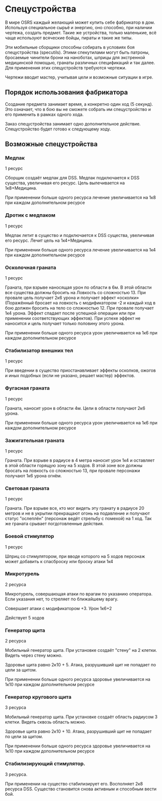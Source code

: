 # Спецустройства

В мире OSRS каждый желающий может купить себе фабрикатор в дом.
Используя специальное сырьё и энергию, оно способно, при наличии
чертежа, создать предмет. Такие же устройства, только маленькие, всё
чаще используют всяческие бойцы, пираты и такие же типы.

Эти мобильные сборщики способны собирать в условиях боя спецустройства
(specutils). Этими спекутилами могут быть патроны, бросаемые чинители
брони на наноботах, шприцы для экстренной медицинской помощью, гранаты
различных спецификаций и так далее. Для применения этих спецустройств
требуются чертежи.

Чертежи вводит мастер, учитывая цели и возможные ситуации в игре.

## Порядок использования фабрикатора
Создание предмета занимает время, а конкретно один ход (5 секунд). Это означает, что в бою вы не сможете собрать им спецустройство и его применить в рамках одного хода.

Заказ спецустройства занимает одно дополнительное действие. Cпецустройство будет готово к следующему ходу.

## Возможные спецустройства

### Медпак

1 ресурс

Сборщик создаёт медпак для DSS. Медпак подключается к DSS существа, увеличивая его ресурс. Цель
вылечивается на 1к8+Медицина.

При применении больше одного ресурса лечение увеличивается на 1к8 при
каждом дополнительном ресурсе

### Дротик с медпаком

1 ресурс

Медпак летит в существо и подключается к DSS существа, увеличивая его ресурс. Лечит цель на
1к4+Медицина.

При применении больше одного ресурса лечение увеличивается на 1к4 при
каждом дополнительном ресурсе

### Осколочная граната

1 ресурс

Граната, при взрыве наносящая урон по области в 6м. В этой области все
существа должны бросить на Ловкость со сложностью 13. При провале цель
получает 2к6 урона и получает эффект «осколки» (Поражённый бросает на
ловкость с модификатором -2 и каждый ход в бою должен бросить на тело со
сложностью 12. При провале получает 1к4 урона. Эффект спадает после
успешной операции или при применении соответствующих эффектов). При
успехе эффект не наносится и цель получает только половину этого урона.

При применении больше одного ресурса урон увеличивается на 1к6 при
каждом дополнительном ресурсе

### Стабилизатор внешних тел

1 ресурс

При введении в существо приостанавливает эффекты осколков, ожогов и иных подобных (если не указано, решает мастер) эффектов.

### Фугасная граната

1 ресурс

Граната, наносит урон в области 4м. Цели в области получают 2к6 урона.

При применении больше одного ресурса урон увеличивается на 1к6 при
каждом дополнительном ресурсе

### Зажигательная граната

1 ресурс

Граната. При взрыве в радиусе в 4 метра наносит урон 1к4 и оставляет в
этой области горящую зону на 5 ходов. В этой зоне все должны бросать на
ловкость со сложностью 13, при провале персонажи получают 1к6 урона
огнём.

### Световая граната

1 ресурс

Граната. При взрыве все, кто мог видеть эту гранату в радиусе 20 метров и не в укрытии прекращают огонь на подавление и получают статус "ослеплён" (персонаж ведёт стрельбу с помехой) на 1 ход. Так же граната срывает погдотовленные действия.

### Боевой стимулятор

1 ресурс

Шприц со стимулятором, при вводе которого на 5 ходов персонаж может добавить к спасброску или броску атаки 1к4

### Микротурель

2 ресурса

Микротурель, совершающая атаки по врагам по указанию оператора. Если указания нет, то стреляет по ближайшему врагу.

Совершает атаки с модификатором +3. Урон 1к6+2

Действует 5 ходов

### Генератор щита
2 ресурса

Мобильный генератор щита. При установке создаёт "стену" на 2 клетки. Видеть через стену можно.

Здоровье щита равно 2к10 + 5. Атака, разрушивший щит не попадает по цели за щитом.

При применении больше одного ресурса здоровье увеличивается на 1к10 при
каждом дополнительном ресурсе

### Генератор кругового щита

3 ресурса

Мобильный генератор щита. При установке создаёт область радиусом 3 клетки. Видеть сквозь область можно.

Здоровье щита равно 2к10 + 10. Атака, разрушивший щит не попадает по цели за щитом.

При применении больше одного ресурса здоровье увеличивается на 1к10 при каждом дополнительном ресурсе

### Стабилизирующий стимулятор.

3 ресурса.

При применении на существо стабилизирует его. Восполняет 2к8 ресурса DSS. Существо становится снова активным и способным вести бой.